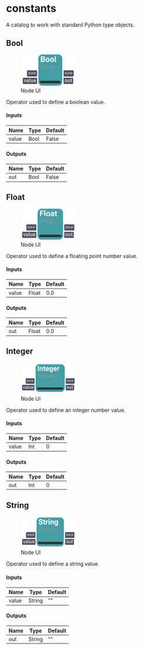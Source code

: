 # constants
A catalog to work with standard Python type objects.

## Bool

<figure style="width: 30%">
	<img src="images/Bool.png" alt="Node UI">
	<figcaption>Node UI</figcaption>
</figure>

Operator used to define a boolean value.

    

#### Inputs
| Name | Type | Default
| --- | --- | --- |
| value | Bool | False

#### Outputs
| Name | Type | Default |
| --- | --- | --- |
| out | Bool | False


## Float

<figure style="width: 30%">
	<img src="images/Float.png" alt="Node UI">
	<figcaption>Node UI</figcaption>
</figure>

Operator used to define a floating point number value.

    

#### Inputs
| Name | Type | Default
| --- | --- | --- |
| value | Float | 0.0

#### Outputs
| Name | Type | Default |
| --- | --- | --- |
| out | Float | 0.0


## Integer

<figure style="width: 30%">
	<img src="images/Integer.png" alt="Node UI">
	<figcaption>Node UI</figcaption>
</figure>

Operator used to define an integer number value.

    

#### Inputs
| Name | Type | Default
| --- | --- | --- |
| value | Int | 0

#### Outputs
| Name | Type | Default |
| --- | --- | --- |
| out | Int | 0


## String

<figure style="width: 30%">
	<img src="images/String.png" alt="Node UI">
	<figcaption>Node UI</figcaption>
</figure>

Operator used to define a string value.

    

#### Inputs
| Name | Type | Default
| --- | --- | --- |
| value | String | ""

#### Outputs
| Name | Type | Default |
| --- | --- | --- |
| out | String | ""


